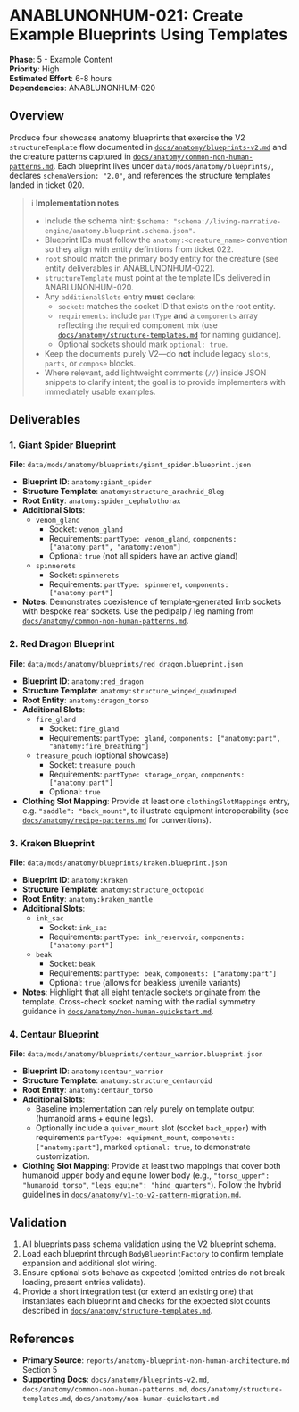 # ANABLUNONHUM-021: Create Example Blueprints Using Templates

**Phase**: 5 - Example Content  
**Priority**: High  
**Estimated Effort**: 6-8 hours  
**Dependencies**: ANABLUNONHUM-020

## Overview

Produce four showcase anatomy blueprints that exercise the V2 `structureTemplate` flow documented in
[`docs/anatomy/blueprints-v2.md`](../docs/anatomy/blueprints-v2.md) and the creature patterns captured in
[`docs/anatomy/common-non-human-patterns.md`](../docs/anatomy/common-non-human-patterns.md). Each blueprint lives under
`data/mods/anatomy/blueprints/`, declares `schemaVersion: "2.0"`, and references the structure templates landed in ticket 020.

> ℹ️ **Implementation notes**
> - Include the schema hint: `$schema: "schema://living-narrative-engine/anatomy.blueprint.schema.json"`.
> - Blueprint IDs must follow the `anatomy:<creature_name>` convention so they align with entity definitions from ticket 022.
> - `root` should match the primary body entity for the creature (see entity deliverables in ANABLUNONHUM-022).
> - `structureTemplate` must point at the template IDs delivered in ANABLUNONHUM-020.
> - Any `additionalSlots` entry **must** declare:
>   - `socket`: matches the socket ID that exists on the root entity.
>   - `requirements`: include `partType` **and** a `components` array reflecting the required component mix (use
>     [`docs/anatomy/structure-templates.md`](../docs/anatomy/structure-templates.md) for naming guidance).
>   - Optional sockets should mark `optional: true`.
> - Keep the documents purely V2—do **not** include legacy `slots`, `parts`, or `compose` blocks.
> - Where relevant, add lightweight comments (`//`) inside JSON snippets to clarify intent; the goal is to provide
>   implementers with immediately usable examples.

## Deliverables

### 1. Giant Spider Blueprint
**File**: `data/mods/anatomy/blueprints/giant_spider.blueprint.json`

- **Blueprint ID**: `anatomy:giant_spider`
- **Structure Template**: `anatomy:structure_arachnid_8leg`
- **Root Entity**: `anatomy:spider_cephalothorax`
- **Additional Slots**:
  - `venom_gland`
    - Socket: `venom_gland`
    - Requirements: `partType: venom_gland`, `components: ["anatomy:part", "anatomy:venom"]`
    - Optional: `true` (not all spiders have an active gland)
  - `spinnerets`
    - Socket: `spinnerets`
    - Requirements: `partType: spinneret`, `components: ["anatomy:part"]`
- **Notes**: Demonstrates coexistence of template-generated limb sockets with bespoke rear sockets. Use
  the pedipalp / leg naming from [`docs/anatomy/common-non-human-patterns.md`](../docs/anatomy/common-non-human-patterns.md#arachnid).

### 2. Red Dragon Blueprint
**File**: `data/mods/anatomy/blueprints/red_dragon.blueprint.json`

- **Blueprint ID**: `anatomy:red_dragon`
- **Structure Template**: `anatomy:structure_winged_quadruped`
- **Root Entity**: `anatomy:dragon_torso`
- **Additional Slots**:
  - `fire_gland`
    - Socket: `fire_gland`
    - Requirements: `partType: gland`, `components: ["anatomy:part", "anatomy:fire_breathing"]`
  - `treasure_pouch` (optional showcase)
    - Socket: `treasure_pouch`
    - Requirements: `partType: storage_organ`, `components: ["anatomy:part"]`
    - Optional: `true`
- **Clothing Slot Mapping**: Provide at least one `clothingSlotMappings` entry, e.g.
  `"saddle": "back_mount"`, to illustrate equipment interoperability (see
  [`docs/anatomy/recipe-patterns.md`](../docs/anatomy/recipe-patterns.md#equipment-overlays) for conventions).

### 3. Kraken Blueprint
**File**: `data/mods/anatomy/blueprints/kraken.blueprint.json`

- **Blueprint ID**: `anatomy:kraken`
- **Structure Template**: `anatomy:structure_octopoid`
- **Root Entity**: `anatomy:kraken_mantle`
- **Additional Slots**:
  - `ink_sac`
    - Socket: `ink_sac`
    - Requirements: `partType: ink_reservoir`, `components: ["anatomy:part"]`
  - `beak`
    - Socket: `beak`
    - Requirements: `partType: beak`, `components: ["anatomy:part"]`
    - Optional: `true` (allows for beakless juvenile variants)
- **Notes**: Highlight that all eight tentacle sockets originate from the template. Cross-check socket naming with the
  radial symmetry guidance in [`docs/anatomy/non-human-quickstart.md`](../docs/anatomy/non-human-quickstart.md#octopoid).

### 4. Centaur Blueprint
**File**: `data/mods/anatomy/blueprints/centaur_warrior.blueprint.json`

- **Blueprint ID**: `anatomy:centaur_warrior`
- **Structure Template**: `anatomy:structure_centauroid`
- **Root Entity**: `anatomy:centaur_torso`
- **Additional Slots**:
  - Baseline implementation can rely purely on template output (humanoid arms + equine legs).
  - Optionally include a `quiver_mount` slot (socket `back_upper`) with requirements `partType: equipment_mount`,
    `components: ["anatomy:part"]`, marked `optional: true`, to demonstrate customization.
- **Clothing Slot Mapping**: Provide at least two mappings that cover both humanoid upper body and equine lower body (e.g.,
  `"torso_upper": "humanoid_torso"`, `"legs_equine": "hind_quarters"`). Follow the hybrid guidelines in
  [`docs/anatomy/v1-to-v2-pattern-migration.md`](../docs/anatomy/v1-to-v2-pattern-migration.md#hybrid-bodies).

## Validation

1. All blueprints pass schema validation using the V2 blueprint schema.
2. Load each blueprint through `BodyBlueprintFactory` to confirm template expansion and additional slot wiring.
3. Ensure optional slots behave as expected (omitted entries do not break loading, present entries validate).
4. Provide a short integration test (or extend an existing one) that instantiates each blueprint and checks for the
   expected slot counts described in [`docs/anatomy/structure-templates.md`](../docs/anatomy/structure-templates.md#slot-expansion-rules).

## References

- **Primary Source**: `reports/anatomy-blueprint-non-human-architecture.md` Section 5  
- **Supporting Docs**: `docs/anatomy/blueprints-v2.md`, `docs/anatomy/common-non-human-patterns.md`,
  `docs/anatomy/structure-templates.md`, `docs/anatomy/non-human-quickstart.md`
